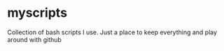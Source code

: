 myscripts
=========

Collection of bash scripts I use. Just a place to keep everything and play around with github
